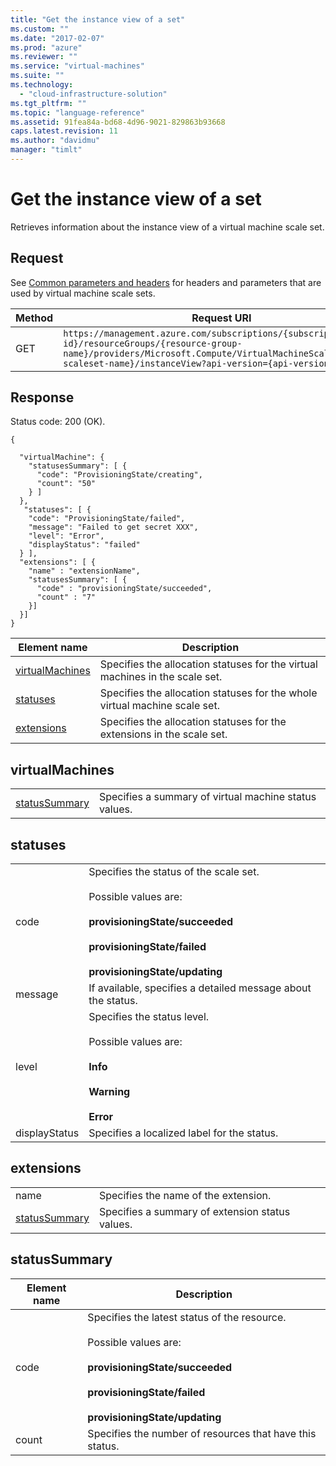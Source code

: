 ```yaml
---
title: "Get the instance view of a set"
ms.custom: ""
ms.date: "2017-02-07"
ms.prod: "azure"
ms.reviewer: ""
ms.service: "virtual-machines"
ms.suite: ""
ms.technology: 
  - "cloud-infrastructure-solution"
ms.tgt_pltfrm: ""
ms.topic: "language-reference"
ms.assetid: 91fea84a-bd68-4d96-9021-829863b93668
caps.latest.revision: 11
ms.author: "davidmu"
manager: "timlt"
---
```

# Get the instance view of a set
Retrieves information about the instance view of a virtual machine scale set.    
    
## Request    
 See [Common parameters and headers](../Topic/Virtual%20Machine%20Scale%20Sets_deleted.md#bk_common) for headers and parameters that are used by virtual machine scale sets.    
    
|Method|Request URI|    
|------------|-----------------|    
|GET|`https://management.azure.com/subscriptions/{subscription-id}/resourceGroups/{resource-group-name}/providers/Microsoft.Compute/VirtualMachineScaleSets/{vm-scaleset-name}/instanceView?api-version={api-version}`|    
    
## Response    
 Status code: 200 (OK).    
    
```    
{     
    
  "virtualMachine": {    
    "statusesSummary": [ {    
      "code": "ProvisioningState/creating",    
      "count": "50"    
    } ]    
  },    
   "statuses": [ {    
    "code": "ProvisioningState/failed",    
    "message": "Failed to get secret XXX",    
    "level": "Error",    
    "displayStatus": "failed"    
  } ],    
  "extensions": [ {          
    "name" : "extensionName",         
    "statusesSummary": [ {            
      "code" : "provisioningState/succeeded",             
      "count" : "7"          
    }]    
  }]    
}    
```    
    
|Element name|Description|    
|------------------|-----------------|    
|[virtualMachines](#virtualMachines)|Specifies the allocation statuses for the virtual machines in the scale set.|    
|[statuses](#statuses)|Specifies the allocation statuses for the whole virtual machine scale set.|    
|[extensions](#extensions)|Specifies the allocation statuses for the extensions in the scale set.|    
    
##  <a name="virtualMachines"></a> virtualMachines    
    
|||    
|-|-|    
|[statusSummary](#statusSummary)|Specifies a summary of virtual machine status values.|    
    
##  <a name="statuses"></a> statuses    
    
|||    
|-|-|    
|code|Specifies the status of the scale set.<br /><br /> Possible values are:<br /><br /> **provisioningState/succeeded**<br /><br /> **provisioningState/failed**<br /><br /> **provisioningState/updating**|    
|message|If available, specifies a detailed message about the status.|    
|level|Specifies the status level.<br /><br /> Possible values are:<br /><br /> **Info**<br /><br /> **Warning**<br /><br /> **Error**|    
|displayStatus|Specifies a localized label for the status.|    
    
##  <a name="extensions"></a> extensions    
    
|||    
|-|-|    
|name|Specifies the name of the extension.|    
|[statusSummary](#statusSummary)|Specifies a summary of extension status values.|    
    
##  <a name="statusSummary"></a> statusSummary    
    
|Element name|Description|    
|------------------|-----------------|    
|code|Specifies the latest status of the resource.<br /><br /> Possible values are:<br /><br /> **provisioningState/succeeded**<br /><br /> **provisioningState/failed**<br /><br /> **provisioningState/updating**|    
|count|Specifies the number of resources that have this status.|